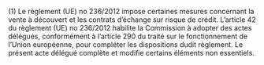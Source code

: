 (1) Le règlement (UE) no 236/2012 impose certaines mesures concernant la vente à découvert et les contrats d’échange sur risque de crédit. L’article 42 du règlement (UE) no 236/2012 habilite la Commission à adopter des actes délégués, conformément à l’article 290 du traité sur le fonctionnement de l’Union européenne, pour compléter les dispositions dudit règlement. Le présent acte délégué complète et modifie certains éléments non essentiels.